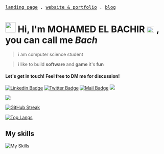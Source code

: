 <p align="left">
  <samp>
    <a href="https://bachdev.vercel.app" target='_blank'>landing page</a> .
        <a href="https://bachdev.vercel.app" target='_blank'>website & portfolio</a> .
    <a href="https://bachdev.vercel.app/blog" target='_blank'>blog</a> 
  </samp>
</p>

<h1 class="flex"><img src="https://tva1.sinaimg.cn/large/e6c9d24egy1h1571l0uucg205k05egri.gif" width="32" />&nbsp;Hi, I'm MOHAMED EL BACHIR <img src='https://github.com/yammadev/flag-icons/blob/master/png/CM@2x.png?raw=true' width='23' height='18'> , you can call me <i>Bach</i></h1>

> i am computer science student

> i like to build **software** and **game** it's **fun**

####  Let's get in touch! Feel free to DM me for discussion!

[![Linkedin Badge](https://img.shields.io/badge/-MOHAMED%20EL%20BACHIR-0e76a8?style=flat&labelColor=0e76a8&logo=linkedin&logoColor=white)](https://www.linkedin.com/in/mohamed-el-bachir)
[![Twitter Badge](https://img.shields.io/badge/-@Mohamed_El_BN-1ca0f1?style=flat&labelColor=1ca0f1&logo=x&logoColor=white&link=https://twitter.com/Mohamed_El_BN)](https://twitter.com/Mohamed_El_BN) 
[![Mail Badge](https://img.shields.io/badge/-mohamedelbachirboubanganadakou@gmail.com-c0392b?style=flat&labelColor=c0392b&logo=gmail&logoColor=white)](mailto:mohamedelbachirboubanganadakou@gmail.com)
[![](https://img.shields.io/github/followers/mohamedelbachir?label=GitHub%20Followers)](https://github.com/mohamedelbachir)
<br />

[![](https://komarev.com/ghpvc/?username=mohamedelbachir&color=blue&label=Profile%20Views)](https://github.com/mohamedelbachir)

<!---[![Daniel's github stats](https://github-stats-me.vercel.app/api?username=mohamedelbachir&show_icons=true&theme=radical)](https://github.com/mohamedelbachir/github-readme-stats)-->
[![GitHub Streak](https://streak-stats.demolab.com?user=mohamedelbachir&theme=dark)](https://github.com/mohamedelbachir/scheduler)

[![Top Langs](https://github-readme-stats.vercel.app/api/top-langs/?username=mohamedelbachir&layout=compact&theme=github_dark)](https://github.com/mohamedelbachir/github-readme-stats)

## My skills
![My Skills](https://skillicons.dev/icons?i=cpp,c,js,ts,git,cmake,vite,materialui,markdown,firebase,tailwind,github,react,html,css,jquery,py,vercel,sass,vscode,styledcomponents,nodejs&perline=9)
<!---
mohamedelbachir/mohamedelbachir is a ✨ special ✨ repository because its `README.md` (this file) appears on your GitHub profile.
You can click the Preview link to take a look at your changes.
--->
